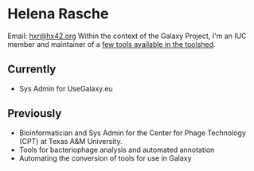 # Helena Rasche

Email: [hxr@hx42.org](mailto:hxr@hx42.org)
Within the context of the Galaxy Project, I'm an IUC member and maintainer of a [few tools available in the toolshed](https://github.com/galaxyproject/tools-iuc/pulls?q=is%3Apr+author%3Aerasche+is%3Aclosed).

## Currently

- Sys Admin for UseGalaxy.eu

## Previously

- Bioinformatician and Sys Admin for the Center for Phage Technology (CPT) at Texas A&M University.
- Tools for bacteriophage analysis and automated annotation
- Automating the conversion of tools for use in Galaxy

